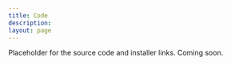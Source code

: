 ```yaml
---
title: Code
description:
layout: page
---
```



Placeholder for the source code and installer links. Coming soon.

